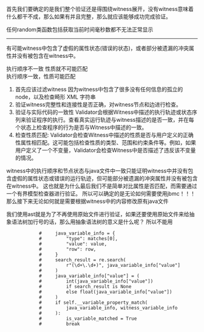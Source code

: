 首先我们要确定的是我们整个验证还是得围绕witness展开，没有witness意味着什么都干不成，那么如果有并且完整，那么就应该能够成功完成验证。

任何random类函数包括获取当前时间毫秒数都不无法正常显示

---------------------------------------------------------------------------------------------
有可能witness中包含了虚假的属性状态(错误的状态)，或者部分被遗漏的冲突属性并没有被包含在witness中。

执行顺序不一致 性质就不可能匹配  
执行顺序一致，性质可能匹配

1. 首先应该过滤witness 因为witness中包含了很多没有任何信息的孤立的node，以及检查畸形 XML 字符串
2. 验证witness完整性和连接性是否正确，对witness节点和边进行检查。
3. 验证与实际代码的一致性
    Validator会根据Witness中描述的执行轨迹或状态序列来验证程序的执行。查看真实运行轨迹与witness描述的是否一致，并在每个状态上检查程序的行为是否与Witness中描述的一致。
4. 检查性质匹配:
    Validator会检查Witness中描述的性质是否与用户定义的正确性属性相匹配。这可能包括检查性质的类型、范围和约束条件等。例如，如果用户定义了一个不变量，Validator会检查Witness中是否描述了违反该不变量的情况。

witness中的执行顺序和节点状态与java文件中一致只能证明witness中并没有包含虚假的属性状态或错误的运行轨迹，但可能部分被遗漏的冲突属性并没有被包含在witness中。 这也就是为什么最后我们不是简单对比属性是否匹配，而需要通过一个有界模型检查器进行验证。
所以可以确定的是无论如何需要使用jbmc！！！ 那么接下来无论如何就是需要根据witness中的内容修改原有java文件

我们使用ast就是为了不再使用原始文件进行验证，如果还要使用原始文件来给抽象语法树加行号的话，那么用抽象语法树的意义是什么呢？ 所以不能用

                #     java_variable_info = {
                #         "type": matches[0],
                #         "value": value,
                #         "row": row,
                #     }
                #     search_result = re.search(
                #         r"(\d+\.\d+)", java_variable_info["value"]
                #     )
                #     java_variable_info["value"] = (
                #         int(java_variable_info["value"])
                #         if search_result is None
                #         else float(java_variable_info["value"])
                #     )
                #     if self.__variable_property_match(
                #         java_variable_info, witness_variable_info
                #     ):
                #         is_variable_matched = True
                #         break
